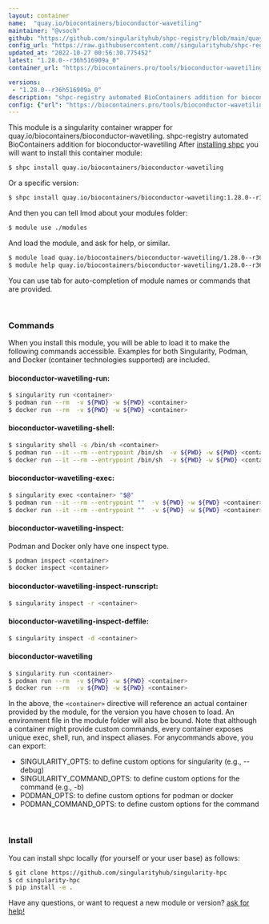 ```yaml
---
layout: container
name:  "quay.io/biocontainers/bioconductor-wavetiling"
maintainer: "@vsoch"
github: "https://github.com/singularityhub/shpc-registry/blob/main/quay.io/biocontainers/bioconductor-wavetiling/container.yaml"
config_url: "https://raw.githubusercontent.com//singularityhub/shpc-registry/main/quay.io/biocontainers/bioconductor-wavetiling/container.yaml"
updated_at: "2022-10-27 00:56:30.775452"
latest: "1.28.0--r36h516909a_0"
container_url: "https://biocontainers.pro/tools/bioconductor-wavetiling"

versions:
 - "1.28.0--r36h516909a_0"
description: "shpc-registry automated BioContainers addition for bioconductor-wavetiling"
config: {"url": "https://biocontainers.pro/tools/bioconductor-wavetiling", "maintainer": "@vsoch", "description": "shpc-registry automated BioContainers addition for bioconductor-wavetiling", "latest": {"1.28.0--r36h516909a_0": "sha256:e82f8145f6d5d3ba627058b6c2104063778ebccb26915d455136422c96b35332"}, "tags": {"1.28.0--r36h516909a_0": "sha256:e82f8145f6d5d3ba627058b6c2104063778ebccb26915d455136422c96b35332"}, "docker": "quay.io/biocontainers/bioconductor-wavetiling"}
---
```


This module is a singularity container wrapper for quay.io/biocontainers/bioconductor-wavetiling.
shpc-registry automated BioContainers addition for bioconductor-wavetiling
After [installing shpc](#install) you will want to install this container module:


```bash
$ shpc install quay.io/biocontainers/bioconductor-wavetiling
```

Or a specific version:

```bash
$ shpc install quay.io/biocontainers/bioconductor-wavetiling:1.28.0--r36h516909a_0
```

And then you can tell lmod about your modules folder:

```bash
$ module use ./modules
```

And load the module, and ask for help, or similar.

```bash
$ module load quay.io/biocontainers/bioconductor-wavetiling/1.28.0--r36h516909a_0
$ module help quay.io/biocontainers/bioconductor-wavetiling/1.28.0--r36h516909a_0
```

You can use tab for auto-completion of module names or commands that are provided.

<br>

### Commands

When you install this module, you will be able to load it to make the following commands accessible.
Examples for both Singularity, Podman, and Docker (container technologies supported) are included.

#### bioconductor-wavetiling-run:

```bash
$ singularity run <container>
$ podman run --rm  -v ${PWD} -w ${PWD} <container>
$ docker run --rm  -v ${PWD} -w ${PWD} <container>
```

#### bioconductor-wavetiling-shell:

```bash
$ singularity shell -s /bin/sh <container>
$ podman run --it --rm --entrypoint /bin/sh  -v ${PWD} -w ${PWD} <container>
$ docker run --it --rm --entrypoint /bin/sh  -v ${PWD} -w ${PWD} <container>
```

#### bioconductor-wavetiling-exec:

```bash
$ singularity exec <container> "$@"
$ podman run --it --rm --entrypoint ""  -v ${PWD} -w ${PWD} <container> "$@"
$ docker run --it --rm --entrypoint ""  -v ${PWD} -w ${PWD} <container> "$@"
```

#### bioconductor-wavetiling-inspect:

Podman and Docker only have one inspect type.

```bash
$ podman inspect <container>
$ docker inspect <container>
```

#### bioconductor-wavetiling-inspect-runscript:

```bash
$ singularity inspect -r <container>
```

#### bioconductor-wavetiling-inspect-deffile:

```bash
$ singularity inspect -d <container>
```



#### bioconductor-wavetiling

```bash
$ singularity run <container>
$ podman run --rm  -v ${PWD} -w ${PWD} <container>
$ docker run --rm  -v ${PWD} -w ${PWD} <container>
```


In the above, the `<container>` directive will reference an actual container provided
by the module, for the version you have chosen to load. An environment file in the
module folder will also be bound. Note that although a container
might provide custom commands, every container exposes unique exec, shell, run, and
inspect aliases. For anycommands above, you can export:

 - SINGULARITY_OPTS: to define custom options for singularity (e.g., --debug)
 - SINGULARITY_COMMAND_OPTS: to define custom options for the command (e.g., -b)
 - PODMAN_OPTS: to define custom options for podman or docker
 - PODMAN_COMMAND_OPTS: to define custom options for the command

<br>

### Install

You can install shpc locally (for yourself or your user base) as follows:

```bash
$ git clone https://github.com/singularityhub/singularity-hpc
$ cd singularity-hpc
$ pip install -e .
```

Have any questions, or want to request a new module or version? [ask for help!](https://github.com/singularityhub/singularity-hpc/issues)